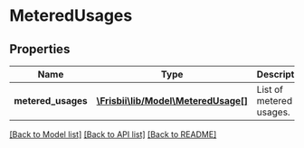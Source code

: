 # MeteredUsages

## Properties
Name | Type | Description | Notes
------------ | ------------- | ------------- | -------------
**metered_usages** | [**\Frisbii\lib/Model\MeteredUsage[]**](MeteredUsage.md) | List of metered usages. | 

[[Back to Model list]](../../README.md#documentation-for-models) [[Back to API list]](../../README.md#documentation-for-api-endpoints) [[Back to README]](../../README.md)

